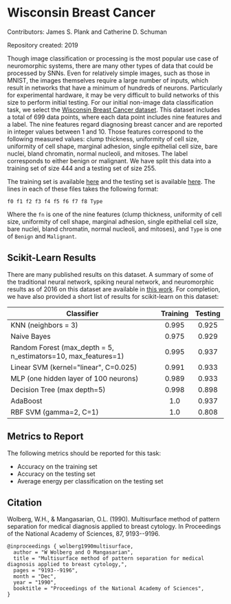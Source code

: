 # Wisconsin Breast Cancer

Contributors: James S. Plank and Catherine D. Schuman

Repository created: 2019

Though image classification or processing is the most popular use case of neuromorphic systems, there are many other types of data that could be processed by SNNs.  Even for relatively simple images, such as those in MNIST, the images themselves require a large number of inputs, which result in networks that have a minimum of hundreds of neurons.  Particularly for experimental hardware, it may be very difficult to build networks of this size to perform initial testing.  For our initial non-image data classification task, we select the [Wisconsin Breast Cancer dataset](https://archive.ics.uci.edu/ml/datasets/Breast+Cancer+Wisconsin+\%28Original\%29). This dataset includes a total of 699 data points, where each data point includes nine features and a label.  The nine features regard diagnosing breast cancer and are reported in integer values between 1 and 10.  Those features correspond to the following measured values: clump thickness, uniformity of cell size, uniformity of cell shape, marginal adhesion, single epithelial cell size, bare nuclei, bland chromatin, normal nucleoli, and mitoses.  The label corresponds to either benign or malignant.  We have split this data into a training set of size 444 and a testing set of size 255.

The training set is available [here](https://github.com/schumancd/neuromorphic-benchmarks/blob/master/wbc/training_wbc.txt) and the testing set is available [here](https://github.com/schumancd/neuromorphic-benchmarks/blob/master/wbc/testing_wbc.txt). The lines in each of these files takes the following format:

`f0 f1 f2 f3 f4 f5 f6 f7 f8 Type`

Where the `fn` is one of the nine features (clump thickness, uniformity of cell size, uniformity of cell shape, marginal adhesion, single epithelial cell size, bare nuclei, bland chromatin, normal nucleoli, and mitoses), and `Type` is one of `Benign` and `Malignant`.

## Scikit-Learn Results

There are many published results on this dataset.  A summary of some of the traditional neural network, spiking neural network, and neuromorphic results as of 2016 on this dataset are available in [this work](http://neuromorphic.eecs.utk.edu/publications/2016-07-01-an-evolutionary-optimization-framework-for-neural-networks-and-neuromorphic-architectures/).  For completion, we have also provided a short list of results for scikit-learn on this dataset:


| Classifier | Training | Testing |
| --- | :---: | :---: |
| KNN (neighbors = 3) | 0.995 | 0.925 |
| Naive Bayes | 0.975 | 0.929 |
| Random Forest (max_depth = 5, n_estimators=10, max_features=1) | 0.995 | 0.937 | 
| Linear SVM (kernel="linear", C=0.025) | 0.991 | 0.933 |
| MLP (one hidden layer of 100 neurons) | 0.989 | 0.933 | 
| Decision Tree (max depth=5) | 0.998 | 0.898 |
| AdaBoost | 1.0 | 0.937 | 
| RBF SVM (gamma=2, C=1) | 1.0 | 0.808 |

## Metrics to Report

The following metrics should be reported for this task:
- Accuracy on the training set
- Accuracy on the testing set
- Average energy per classification on the testing set


## Citation

Wolberg, W.H., & Mangasarian, O.L. (1990). Multisurface method of pattern separation for medical diagnosis applied to breast cytology. In Proceedings of the National Academy of Sciences, 87, 9193--9196. 

```
@inproceedings { wolberg1990multisurface,
  author = "W Wolberg and O Mangasarian",
  title = "Multisurface method of pattern separation for medical diagnosis applied to breast cytology,",
  pages = "9193--9196",
  month = "Dec",
  year = "1990",
  booktitle = "Proceedings of the National Academy of Sciences",
}
```
